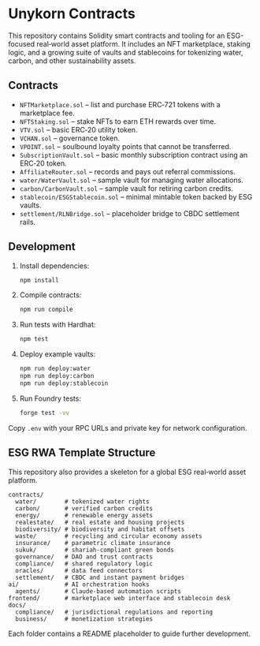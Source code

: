 # Unykorn Contracts

This repository contains Solidity smart contracts and tooling for an ESG-focused real‑world asset platform. It includes an NFT marketplace, staking logic, and a growing suite of vaults and stablecoins for tokenizing water, carbon, and other sustainability assets.

## Contracts

- `NFTMarketplace.sol` – list and purchase ERC‑721 tokens with a marketplace fee.
- `NFTStaking.sol` – stake NFTs to earn ETH rewards over time.
- `VTV.sol` – basic ERC‑20 utility token.
- `VCHAN.sol` – governance token.
- `VPOINT.sol` – soulbound loyalty points that cannot be transferred.
- `SubscriptionVault.sol` – basic monthly subscription contract using an ERC‑20 token.
- `AffiliateRouter.sol` – records and pays out referral commissions.
- `water/WaterVault.sol` – sample vault for managing water allocations.
- `carbon/CarbonVault.sol` – sample vault for retiring carbon credits.
- `stablecoin/ESGStablecoin.sol` – minimal mintable token backed by ESG vaults.
- `settlement/RLNBridge.sol` – placeholder bridge to CBDC settlement rails.

## Development

1. Install dependencies:
   ```bash
   npm install
   ```
2. Compile contracts:
   ```bash
   npm run compile
   ```
3. Run tests with Hardhat:
   ```bash
   npm test
   ```
4. Deploy example vaults:
   ```bash
   npm run deploy:water
   npm run deploy:carbon
   npm run deploy:stablecoin
   ```
5. Run Foundry tests:
   ```bash
   forge test -vv
   ```

Copy `.env` with your RPC URLs and private key for network configuration.

## ESG RWA Template Structure

This repository also provides a skeleton for a global ESG real‑world asset platform.

```
contracts/
  water/        # tokenized water rights
  carbon/       # verified carbon credits
  energy/       # renewable energy assets
  realestate/   # real estate and housing projects
  biodiversity/ # biodiversity and habitat offsets
  waste/        # recycling and circular economy assets
  insurance/    # parametric climate insurance
  sukuk/        # shariah-compliant green bonds
  governance/   # DAO and trust contracts
  compliance/   # shared regulatory logic
  oracles/      # data feed connectors
  settlement/   # CBDC and instant payment bridges
ai/             # AI orchestration hooks
  agents/       # Claude-based automation scripts
frontend/       # marketplace web interface and stablecoin desk
docs/
  compliance/   # jurisdictional regulations and reporting
  business/     # monetization strategies
```

Each folder contains a README placeholder to guide further development.
